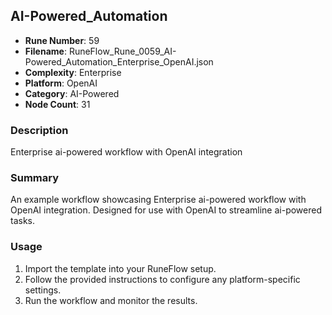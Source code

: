 ## AI-Powered_Automation

- **Rune Number**: 59
- **Filename**: RuneFlow_Rune_0059_AI-Powered_Automation_Enterprise_OpenAI.json
- **Complexity**: Enterprise
- **Platform**: OpenAI
- **Category**: AI-Powered
- **Node Count**: 31

### Description
Enterprise ai-powered workflow with OpenAI integration

### Summary
An example workflow showcasing Enterprise ai-powered workflow with OpenAI integration. Designed for use with OpenAI to streamline ai-powered tasks.

### Usage
1. Import the template into your RuneFlow setup.
2. Follow the provided instructions to configure any platform-specific settings.
3. Run the workflow and monitor the results.


